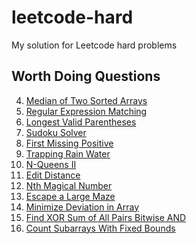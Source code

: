 # leetcode-hard
My solution for Leetcode hard problems

## Worth Doing Questions
4. [Median of Two Sorted Arrays](https://leetcode.com/problems/median-of-two-sorted-arrays/)
10. [Regular Expression Matching](https://leetcode.com/problems/regular-expression-matching/)
32. [Longest Valid Parentheses](https://leetcode.com/problems/longest-valid-parentheses/)
37. [Sudoku Solver](https://leetcode.com/problems/sudoku-solver/)
41. [First Missing Positive](https://leetcode.com/problems/first-missing-positive/)
42. [Trapping Rain Water](https://leetcode.com/problems/trapping-rain-water/)
52. [N-Queens II](https://leetcode.com/problems/n-queens-ii/)
72. [Edit Distance](https://leetcode.com/problems/edit-distance/)
878. [Nth Magical Number](https://leetcode.com/problems/nth-magical-number/)
1036. [Escape a Large Maze](https://leetcode.com/problems/nth-magical-number/)
1675. [Minimize Deviation in Array](https://leetcode.com/problems/minimize-deviation-in-array/)
1835. [Find XOR Sum of All Pairs Bitwise AND](https://leetcode.com/problems/find-xor-sum-of-all-pairs-bitwise-and/)
2444. [Count Subarrays With Fixed Bounds](https://leetcode.com/problems/count-subarrays-with-fixed-bounds/)
